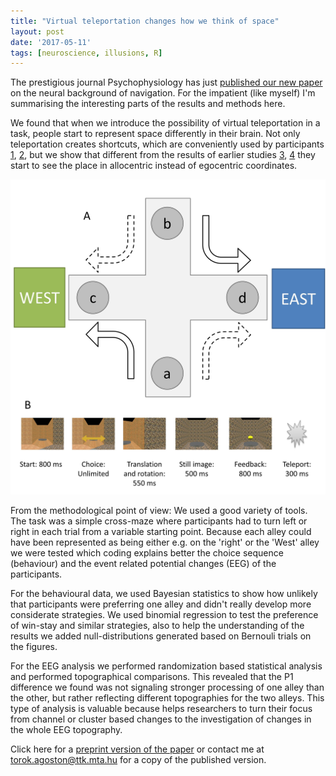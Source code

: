 ```yaml
---
title: "Virtual teleportation changes how we think of space"
layout: post
date: '2017-05-11'
tags: [neuroscience, illusions, R]
---
```


The prestigious journal Psychophysiology has just [published our new paper](http://onlinelibrary.wiley.com/doi/10.1111/psyp.12886/abstract) on the neural background of navigation. For the impatient (like myself) I'm summarising the interesting parts of the results and methods here.

We found that when we introduce the possibility of virtual teleportation in a task, people start to represent space differently in their brain. Not only teleportation creates shortcuts, which are conveniently used by participants [1](http://jov.arvojournals.org/article.aspx?articleid=2134783), [2](http://www.cell.com/neuron/abstract/S0896-6273(16)00092-1), but we show that different from the results of earlier studies [3](http://travisedwardbaker.com/wp-content/uploads/2013/07/Baker-T.-E.-Holroyd-C.-B.-2009.pdf), [4](https://pdfs.semanticscholar.org/af56/6bda881ec3fa82fb95641d64e46feebfd624.pdf) they start to see the place in allocentric instead of egocentric coordinates.

![The experiment](/public/img/fig_psyp.jpg)

From the methodological point of view: We used a good variety of tools. The task was a simple cross-maze where participants had to turn left or right in each trial from a variable starting point. Because each alley could have been represented as being either e.g. on the 'right' or the 'West' alley we were tested which coding explains better the choice sequence (behaviour) and the event related potential changes (EEG) of the participants.


For the behavioural data, we used Bayesian statistics to show how unlikely that participants were preferring one alley and didn't really develop more considerate strategies. We used binomial regression to test the preference of win-stay and similar strategies, also to help the understanding of the results we added null-distributions generated based on Bernouli trials on the figures.

For the EEG analysis we performed randomization based statistical analysis and performed topographical comparisons. This revealed that the P1 difference we found was not signaling stronger processing of one alley than the other, but rather reflecting different topographies for the two alleys. This type of analysis is valuable because helps researchers to turn their focus from channel or cluster based changes to the investigation of changes in the whole EEG topography.

Click here for a [preprint version of the paper](/public/files/toroketal_psyp_preprint.pdf) or contact me at torok.agoston@ttk.mta.hu for a copy of the published version.

